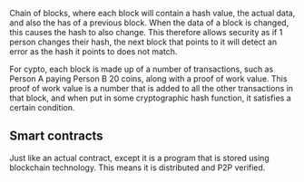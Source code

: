 Chain of blocks, where each block will contain a hash value, the actual data, and also the has of a previous block. When the data of a block is changed, this causes the hash to also change. This therefore allows security as if 1 person changes their hash, the next block that points to it will detect an error as the hash it points to does not match.

For cypto, each block is made up of a number of transactions, such as Person A paying Person B 20 coins, along with a proof of work value. This proof of work value is a number that is added to all the other transactions in that block, and when put in some cryptographic hash function, it satisfies a certain condition.
## Smart contracts
Just like an actual contract, except it is a program that is stored using blockchain technology. This means it is distributed and P2P verified.